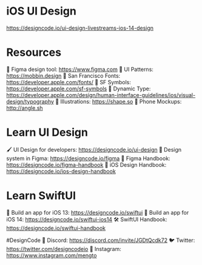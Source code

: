 # iOS UI Design
https://designcode.io/ui-design-livestreams-ios-14-design

# Resources

🎨 Figma design tool: https://www.figma.com
🌼 UI Patterns: https://mobbin.design
📱 San Francisco Fonts: https://developer.apple.com/fonts/
📱 SF Symbols: https://developer.apple.com/sf-symbols
📱 Dynamic Type: https://developer.apple.com/design/human-interface-guidelines/ios/visual-design/typography
🍔 Illustrations: https://shape.so
🤳 Phone Mockups: http://angle.sh

# Learn UI Design

🖌 UI Design for developers: https://designcode.io/ui-design
🌈 Design system in Figma: https://designcode.io/figma
🎨 Figma Handbook: https://designcode.io/figma-handbook
📱 iOS Design Handbook: https://designcode.io/ios-design-handbook

# Learn SwiftUI

📱 Build an app for iOS 13: https://designcode.io/swiftui
📱 Build an app for iOS 14: https://designcode.io/swiftui-ios14
🛠 SwiftUI Handbook: https://designcode.io/swiftui-handbook

#DesignCode
💬 Discord: https://discord.com/invite/JGDtQcdk72
🐦 Twitter: https://twitter.com/designcodeio
📸 Instagram: https://www.instagram.com/mengto

